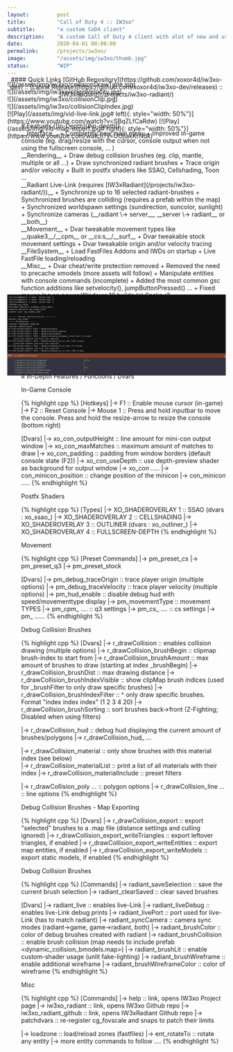 ```yaml
---
layout:         post
title:          "Call of Duty 4 :: IW3xo"
subtitle:       "a custom CoD4 client"
description:    "A custom Call of Duty 4 client with alot of new and useful features for debugging / mod development / gimmicks / movement-tweaks / improved in-game console ..."
date:           2020-04-01 00:00:00
permalink:      /projects/iw3xo/
image:          "/assets/img/iw3xo/thumb.jpg"
status:         "WIP"
---
```

<!-- overwrite header bg if defined -->
<script> var header_bg = "/assets/img/iw3xo/header.jpg"; </script>

<!-- tag for quick links so we do not show the nav -->
<a name="quicklink"></a>

<div align="center" style="margin-top: -1rem" markdown="1">
#### Quick Links
[GitHub Repository](https://github.com/xoxor4d/iw3xo-dev) :: [Latest Release](https://github.com/xoxor4d/iw3xo-dev/releases) :: [IW3xRadiant](/projects/iw3xo-radiant/)
<div class="padding-2l"></div></div> 

<div class="padding-2l" style="margin-top: -2.5rem"></div>
<div align="center"><div class="seperator-75p"></div></div>
<div class="padding-1l" style="margin-bottom: -0.5rem"></div>

<div class="padding-1l"></div>
![](/assets/img/iw3xo/collisionDrawType.jpg) 

<div class="padding-1l"></div>
![](/assets/img/iw3xo/originVelocity.jpg) 

<div class="padding-1l"></div>
![](/assets/img/iw3xo/collisionClip.jpg) 

<div class="padding-1l"></div>
![](/assets/img/iw3xo/collisionClipIndex.jpg) 

<div class="padding-1l"></div>
[![Play](/assets/img/vid-live-link.jpg# left){: style="width: 50%"}](https://www.youtube.com/watch?v=SBqZLfCaRdw) [![Play](/assets/img/vid-map-export.jpg# right){: style="width: 50%"}](https://www.youtube.com/watch?v=UOjiakKrNdk)

<div class="padding-2l" style="margin-top: -2.5rem"></div>
<div align="center"><div class="seperator-75p"></div></div>
<div class="padding-2l" style="margin-bottom: -0.5rem"></div>


<div markdown="1" style="padding-left: 2rem">
# Features ([In-Depth](#in-depth))
<div class="padding-2l"></div>
__Interface__
   + Completely new main menu
   + Improved in-game console (eg. drag/resize with the cursor, console output when not using the fullscreen console, ... )
<div class="padding-2l"></div>
__Rendering__ 
   + Draw debug collision brushes (eg. clip, mantle, multiple or all ...)
   + Draw synchronized radiant brushes
   + Trace origin and/or velocity
   + Built in postfx shaders like SSAO, Cellshading, Toon ...
<div class="padding-2l"></div>
__Radiant Live-Link (requires [IW3xRadiant](/projects/iw3xo-radiant/))__ 
   + Synchronize up to 16 selected radiant-brushes 
   + Synchronized brushes are colliding (requires a prefab within the map)
   + Synchronized worldspawn settings (sundirection, suncolor, sunlight)
   + Synchronize cameras (__radiant \-> server__, __server \-> radiant__ or __both__)
<div class="padding-2l"></div>
__Movement__ 
   + Dvar tweakable movement types like __quake3__/__cpm__ or __cs:s__/__surf__
   + Dvar tweakable stock movement settings
   + Dvar tweakable origin and/or velocity tracing
<div class="padding-2l"></div>
__FileSystem__
   + Load FastFiles Addons and IWDs on startup
   + Live FastFile loading/reloading
<div class="padding-2l"></div>
__Misc__
   + Dvar cheat/write protection removed
   + Removed the need to precache xmodels (more assets will follow)
   + Manipulate entities with console commands (incomplete)
   + Added the most common gsc function additions like setvelocity(), jumpButtonPressed() ...
   + Fixed mouse lag on newer Windows 10 builds (c) Snake :3
</div>


<div class="padding-1l" style="margin-top: -1.5rem"></div>
<div align="center"><div class="seperator-75p"></div></div>
<div class="padding-1l"></div>

![](/assets/img/iw3xo/console01.jpg) 

<div class="padding-1l" style="margin-top: -1.5rem"></div>
<div align="center"><div class="seperator-75p"></div></div>
<div class="padding-1l"></div>

<a name="in-depth"></a>

<div markdown="1" style="padding-left: 2rem">
# In-Depth Features / Functions / Dvars
<div class="padding-2l"></div>

<div class="highlight-header"><p>In-Game Console</p></div>
{% highlight cpp %}
[Hotkeys]
|-> F1      :: Enable mouse cursor (in-game)
|-> F2      :: Reset Console
|-> Mouse 1 :: Press and hold inputbar to move the console. Press and hold the resize-arrow to resize the console (bottom right)

[Dvars]
|-> xo_con_outputHeight  :: line amount for mini-con output window
|-> xo_con_maxMatches    :: maximum amount of matches to draw
|-> xo_con_padding       :: padding from window borders (default console state (F2))
|-> xo_con_useDepth      :: use depth-preview shader as background for output window
|-> xo_con .....
|-> con_minicon_position :: change position of the minicon
|-> con_minicon .....
{% endhighlight %}

<div class="padding-2l"></div>
<div class="highlight-header"><p>Postfx Shaders</p></div>
{% highlight cpp %}
[Types]
|-> XO_SHADEROVERLAY 1 :: SSAO (dvars : xo_ssao_)
|-> XO_SHADEROVERLAY 2 :: CELLSHADING
|-> XO_SHADEROVERLAY 3 :: OUTLINER (dvars : xo_outliner_)
|-> XO_SHADEROVERLAY 4 :: FULLSCREEN-DEPTH
{% endhighlight %}

<div class="padding-2l"></div>
<div class="highlight-header"><p>Movement</p></div>
{% highlight cpp %}
[Preset Commands]
|-> pm_preset_cs
|-> pm_preset_q3
|-> pm_preset_stock

[Dvars]
|-> pm_debug_traceOrigin    :: trace player origin (multiple options)
|-> pm_debug_traceVelocity  :: trace player velocity (multiple options)
|-> pm_hud_enable           :: disable debug hud with speed/movementtype display
|-> pm_movementType         :: movement TYPES
|-> pm_cpm_ ....            :: q3 settings
|-> pm_cs_ ....             :: cs settings
|-> pm_ ......
{% endhighlight %}

<div class="padding-2l"></div>
<div class="highlight-header"><p>Debug Collision Brushes</p></div>
{% highlight cpp %}
[Dvars]
|-> r_drawCollision                    :: enables collision drawing (multiple options)
|-> r_drawCollision_brushBegin         :: clipmap brush-index to start from
|-> r_drawCollision_brushAmount        :: max amount of brushes to draw (starting at index _brushBegin)
|-> r_drawCollision_brushDist          :: max drawing distance
|-> r_drawCollision_brushIndexVisible  :: show clipMap brush indices (used for _brushFilter to only draw specific brushes)
|-> r_drawCollision_brushIndexFilter   :: ^ only draw specific brushes. Format "index index index" (1 2 3 4 20)
|-> r_drawCollision_brushSorting       :: sort brushes back->front (Z-Fighting; Disabled when using filters) 

|-> r_drawCollision_hud                :: debug hud displaying the current amount of brushes/polygons
|-> r_drawCollision_hud_ ...    

|-> r_drawCollision_material           :: only show brushes with this material index (see below)   
|-> r_drawCollision_materialList       :: print a list of all materials with their index
|-> r_drawCollision_materialInclude    :: preset filters

|-> r_drawCollision_poly ...           :: polygon options
|-> r_drawCollision_line ...           :: line options
{% endhighlight %}

<div class="padding-2l"></div>
<div class="highlight-header"><p>Debug Collision Brushes - Map Exporting</p></div>
{% highlight cpp %}
[Dvars]
|-> r_drawCollision_export                :: export "selected" brushes to a .map file (distance settings and culling ignored)
|-> r_drawCollision_export_writeTriangles :: export leftover triangles, if enabled
|-> r_drawCollision_export_writeEntities  :: export map entities, if enabled
|-> r_drawCollision_export_writeModels    :: export static models, if enabled
{% endhighlight %}

<div class="padding-2l"></div>
<div class="highlight-header"><p>Debug Collision Brushes</p></div>
{% highlight cpp %}
[Commands]
|-> radiant_saveSelection  :: save the current brush selection
|-> radiant_clearSaved     :: clear saved brushes

[Dvars]
|-> radiant_live                :: enables live-Link
|-> radiant_liveDebug           :: enables live-Link debug prints
|-> radiant_livePort            :: port used for live-Link (has to match radiant)
|-> radiant_syncCamera          :: camera sync modes (radiant->game, game->radiant, both)
|-> radiant_brushColor          :: color of debug brushes created with radiant
|-> radiant_brushCollision      :: enable brush collision (map needs to include prefab <dynamic_collision_bmodels.map>)
|-> radiant_brushLit            :: enable custom-shader usage (unlit fake-lighting)
|-> radiant_brushWireframe      :: enable additional wireframe
|-> radiant_brushWireframeColor :: color of wireframe
{% endhighlight %}

<div class="padding-2l"></div>
<div class="highlight-header"><p>Misc</p></div>
{% highlight cpp %}
[Commands]
|-> help                   :: link, opens IW3xo Project page
|-> iw3xo_radiant          :: link, opens IW3xo Github repo
|-> iw3xo_radiant_github   :: link, opens IW3xRadiant Github repo
|-> patchdvars             :: re-register cg_fovscale and snaps to patch their limits

|-> loadzone <zoneName>                   :: load/reload zones (fastfiles)
|-> ent_rotateTo <entityID> <angles vec3> :: rotate any entity 
|-> more entity commands to follow ....
{% endhighlight %}